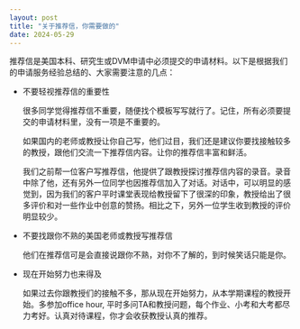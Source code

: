 ```yaml
---
layout: post
title: "关于推荐信，你需要做的"
date: 2024-05-29
---
```




推荐信是美国本科、研究生或DVM申请中必须提交的申请材料。以下是根据我们的申请服务经验总结的、大家需要注意的几点：

+ 不要轻视推荐信的重要性

  很多同学觉得推荐信不重要，随便找个模板写写就行了。记住，所有必须要提交的申请材料里，没有一项是不重要的。

  如果国内的老师或教授让你自己写，他们过目，我们还是建议你要找接触较多的教授，跟他们交流一下推荐信内容。让你的推荐信丰富和鲜活。

  我们之前帮一位客户写推荐信，他提供了跟教授探讨推荐信内容的录音。录音中除了他，还有另外一位同学也因推荐信加入了对话。对话中，可以明显的感觉到，因为我们的客户平时课堂表现给教授留下了很深的印象，教授给出了很多评价和对一些作业中创意的赞扬。相比之下，另外一位学生收到教授的评价明显较少。

+ 不要找跟你不熟的美国老师或教授写推荐信

  他们在推荐信可是会直接说跟你不熟，对你不了解的，到时候笑话只能是你。

+ 现在开始努力也来得及

    如果过去你跟教授们的接触不多，那从现在开始努力，从本学期课程的教授开始。多参加office hour, 平时多问TA和教授问题，每个作业、小考和大考都尽力考好。认真对待课程，你才会收获教授认真的推荐。


